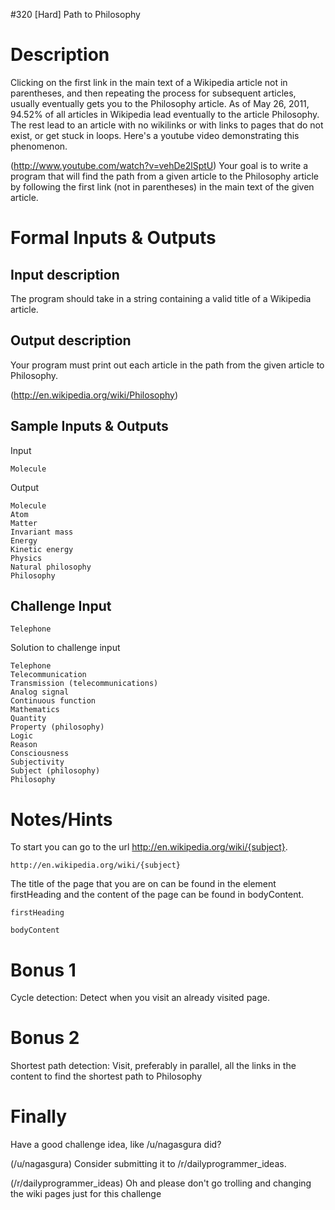 #320 [Hard] Path to Philosophy

# Description
Clicking on the first link in the main text of a Wikipedia article not in parentheses, and then repeating the process for subsequent articles, usually eventually gets you to the Philosophy article. As of May 26, 2011, 94.52% of all articles in Wikipedia lead eventually to the article Philosophy. The rest lead to an article with no wikilinks or with links to pages that do not exist, or get stuck in loops. 
Here's a youtube video demonstrating this phenomenon. 

(http://www.youtube.com/watch?v=vehDe2lSptU)
Your goal is to write a program that will find the path from a given article to the Philosophy article by following the first link (not in parentheses) in the main text of the given article.

# Formal Inputs & Outputs
## Input description
The program should take in a string containing a valid title of a Wikipedia article.

## Output description
Your program must print out each article in the path from the given article to Philosophy.

(http://en.wikipedia.org/wiki/Philosophy)
## Sample Inputs & Outputs
Input


```
Molecule
```
Output


```
Molecule 
Atom 
Matter 
Invariant mass 
Energy 
Kinetic energy 
Physics 
Natural philosophy 
Philosophy
```
## Challenge Input

```
Telephone
```
Solution to challenge input


```
Telephone
Telecommunication
Transmission (telecommunications)
Analog signal
Continuous function
Mathematics
Quantity
Property (philosophy)
Logic
Reason
Consciousness
Subjectivity
Subject (philosophy)
Philosophy
```
# Notes/Hints
To start you can go to the url http://en.wikipedia.org/wiki/{subject}.


```
http://en.wikipedia.org/wiki/{subject}
```
The title of the page that you are on can be found in the element firstHeading and the content of the page can be found in bodyContent.


```
firstHeading
```

```
bodyContent
```
# Bonus 1
Cycle detection: Detect when you visit an already visited page.

# Bonus 2
Shortest path detection: Visit, preferably in parallel, all the links in the content to find the shortest path to Philosophy

# Finally
Have a good challenge idea, like /u/nagasgura did?

(/u/nagasgura)
Consider submitting it to /r/dailyprogrammer_ideas.

(/r/dailyprogrammer_ideas)
Oh and please don't go trolling and changing the wiki pages just for this challenge 

